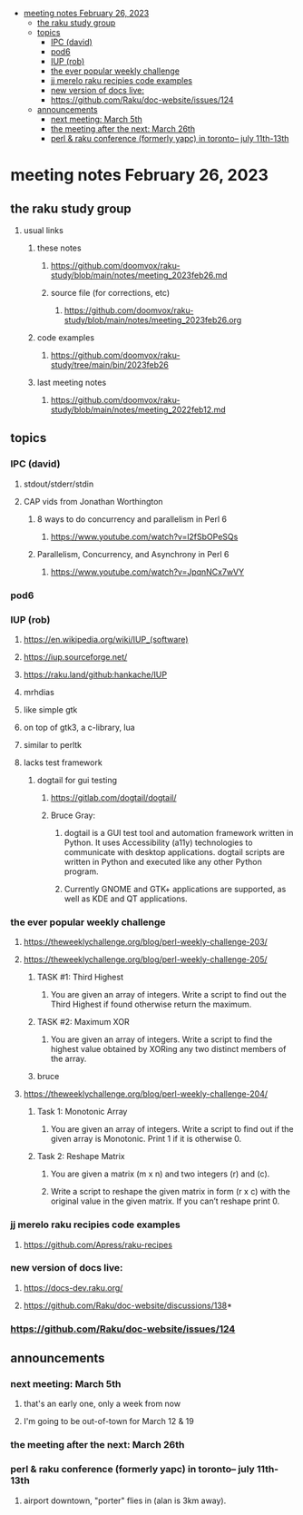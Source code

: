 - [meeting notes February 26, 2023](#orgd464934)
  - [the raku study group](#orged503c9)
  - [topics](#org6e049e7)
    - [IPC (david)](#org097c4e9)
    - [pod6](#org8d7cd9b)
    - [IUP (rob)](#org4048dd9)
    - [the ever popular weekly challenge](#org4cb7db8)
    - [jj merelo raku recipies code examples](#org5e541ee)
    - [new version of docs live:](#orgb1afd25)
    - [<https://github.com/Raku/doc-website/issues/124>](#org4397bef)
  - [announcements](#org94e9f41)
    - [next meeting: March 5th](#org6c506cd)
    - [the meeting after the next: March 26th](#org23794c7)
    - [perl & raku conference (formerly yapc) in toronto&#x2013; july 11th-13th](#org373e99d)


<a id="orgd464934"></a>

# meeting notes February 26, 2023


<a id="orged503c9"></a>

## the raku study group

1.  usual links

    1.  these notes
    
        1.  <https://github.com/doomvox/raku-study/blob/main/notes/meeting_2023feb26.md>
        
        2.  source file (for corrections, etc)
        
            1.  <https://github.com/doomvox/raku-study/blob/main/notes/meeting_2023feb26.org>
    
    2.  code examples
    
        1.  <https://github.com/doomvox/raku-study/tree/main/bin/2023feb26>
    
    3.  last meeting notes
    
        1.  <https://github.com/doomvox/raku-study/blob/main/notes/meeting_2022feb12.md>


<a id="org6e049e7"></a>

## topics


<a id="org097c4e9"></a>

### IPC (david)

1.  stdout/stderr/stdin

2.  CAP vids from Jonathan Worthington

    1.  8 ways to do concurrency and parallelism in Perl 6
    
        1.  <https://www.youtube.com/watch?v=l2fSbOPeSQs>
    
    2.  Parallelism, Concurrency, and Asynchrony in Perl 6
    
        1.  <https://www.youtube.com/watch?v=JpqnNCx7wVY>


<a id="org8d7cd9b"></a>

### pod6


<a id="org4048dd9"></a>

### IUP (rob)

1.  <https://en.wikipedia.org/wiki/IUP_(software)>

2.  <https://iup.sourceforge.net/>

3.  <https://raku.land/github:hankache/IUP>

1.  mrhdias

2.  like simple gtk

3.  on top of gtk3, a c-library, lua

4.  similar to perltk

5.  lacks test framework

    1.  dogtail for gui testing
    
        1.  <https://gitlab.com/dogtail/dogtail/>
        
        2.  Bruce Gray:
        
            1.  dogtail is a GUI test tool and automation framework written in Python. It uses Accessibility (a11y) technologies to communicate with desktop applications. dogtail scripts are written in Python and executed like any other Python program.
            
            2.  Currently GNOME and GTK+ applications are supported, as well as KDE and QT applications.


<a id="org4cb7db8"></a>

### the ever popular weekly challenge

1.  <https://theweeklychallenge.org/blog/perl-weekly-challenge-203/>

2.  <https://theweeklychallenge.org/blog/perl-weekly-challenge-205/>

    1.  TASK #1: Third Highest
    
        1.  You are given an array of integers. Write a script to find out the Third Highest if found otherwise return the maximum.
    
    2.  TASK #2: Maximum XOR
    
        1.  You are given an array of integers. Write a script to find the highest value obtained by XORing any two distinct members of the array.
    
    3.  bruce

3.  <https://theweeklychallenge.org/blog/perl-weekly-challenge-204/>

    1.  Task 1: Monotonic Array
    
        1.  You are given an array of integers. Write a script to find out if the given array is Monotonic. Print 1 if it is otherwise 0.
    
    2.  Task 2: Reshape Matrix
    
        1.  You are given a matrix (m x n) and two integers (r) and (c).
        
        2.  Write a script to reshape the given matrix in form (r x c) with the original value in the given matrix. If you can’t reshape print 0.


<a id="org5e541ee"></a>

### jj merelo raku recipies code examples

1.  <https://github.com/Apress/raku-recipes>


<a id="orgb1afd25"></a>

### new version of docs live:

1.  <https://docs-dev.raku.org/>

2.  <https://github.com/Raku/doc-website/discussions/138>\*


<a id="org4397bef"></a>

### <https://github.com/Raku/doc-website/issues/124>


<a id="org94e9f41"></a>

## announcements


<a id="org6c506cd"></a>

### next meeting: March 5th

1.  that's an early one, only a week from now

2.  I'm going to be out-of-town for March 12 & 19


<a id="org23794c7"></a>

### the meeting after the next: March 26th


<a id="org373e99d"></a>

### perl & raku conference (formerly yapc) in toronto&#x2013; july 11th-13th

1.  airport downtown, "porter" flies in (alan is 3km away).
